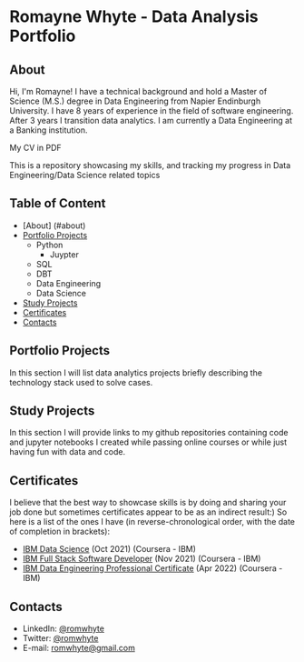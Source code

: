 # Romayne Whyte - Data Analysis Portfolio

## About
Hi, I'm Romayne! I have a technical background and hold a Master of Science (M.S.) degree in Data Engineering from Napier Endinburgh University. I have 8 years of experience in the field of software engineering. After 3 years I transition data analytics. I  am currently a Data Engineering at a Banking institution.

My CV in PDF

This is a repository showcasing my skills, and tracking my progress in Data Engineering/Data Science related topics

## Table of Content
- [About] (#about)
- [Portfolio Projects](#portfolio-projects)
  - Python
    - Juypter
  - SQL
  - DBT
  - Data Engineering 
  - Data Science
- [Study Projects](#study-projects)
- [Certificates](#certificates)
- [Contacts](#contacts)

## Portfolio Projects
In this section I will list data analytics projects briefly describing the technology stack used to solve cases.

## Study Projects
In this section I will provide links to my github repositories containing code and jupyter notebooks I created while passing online courses or while just having fun with data and code.

## Certificates
I believe that the best way to showcase skills is by doing and sharing your job done but sometimes certificates appear to be as an indirect result:) So here is a list of the ones I have (in reverse-chronological order, with the date of completion in brackets):
- [IBM Data Science](https://www.coursera.org/account/accomplishments/specialization/certificate/XV9DC9F4H4ES) (Oct 2021) (Coursera - IBM)
- [IBM Full Stack Software Developer](https://www.coursera.org/account/accomplishments/specialization/certificate/KYU649YR3QRV) (Nov 2021) (Coursera - IBM)
- [IBM Data Engineering Professional Certificate](https://coursera.org/share/6b890d6a41243b86d60c3284b238bd8b) (Apr 2022) (Coursera - IBM)


## Contacts
- LinkedIn: [@romwhyte](www.linkedin.com/in/romaynewhyte)
- Twitter: [@romwhyte](https://x.com/romwhyte)
- E-mail: romwhyte@gmail.com

